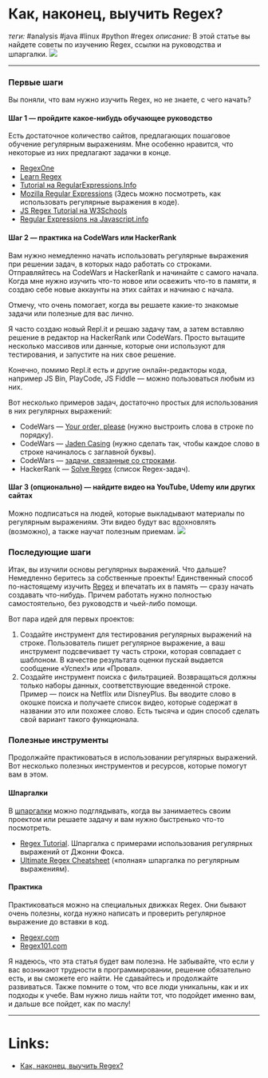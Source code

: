 # Как, наконец, выучить Regex?
*теги:* #analysis  #java #linux  #python  #regex 
*описание:* В этой статье вы найдете советы по изучению Regex, ссылки на руководства и шпаргалки.
![](https://techrocks.ru/wp-content/uploads/2020/12/madelynn-woods-ZHdMovHAHT0-unsplash-1280x2000-1.jpg)

---
### Первые шаги

Вы поняли, что вам нужно изучить Regex, но не знаете, с чего начать?

#### Шаг 1 — пройдите какое-нибудь обучающее руководство

Есть достаточное количество сайтов, предлагающих пошаговое обучение регулярным выражениям. Мне особенно нравится, что некоторые из них предлагают задачки в конце.

-   [RegexOne](https://regexone.com/)
-   [Learn Regex](https://learn-regex.com/)
-   [Tutorial на RegularExpressions.Info](https://www.regular-expressions.info/tutorial.html)
-   [Mozilla Regular Expressions](https://www.regular-expressions.info/tutorial.html) (Здесь можно посмотреть, как использовать регулярные выражения в коде).
-   [JS Regex Tutorial на W3Schools](https://www.w3schools.com/jsref/jsref_obj_regexp.asp)
-   [Regular Expressions  на Javascript.info](https://javascript.info/regular-expressions)

#### Шаг 2 — практика на CodeWars или HackerRank

Вам нужно немедленно начать использовать регулярные выражения при решении задач, в которых надо работать со строками. Отправляйтесь на CodeWars и HackerRank и начинайте с самого начала. Когда мне нужно изучить что-то новое или освежить что-то в памяти, я создаю себе новые аккаунты на этих сайтах и начинаю с начала.

Отмечу, что очень помогает, когда вы решаете какие-то знакомые задачи или полезные для вас лично.

Я часто создаю новый Repl.it и решаю задачу там, а затем вставляю решение в редактор на HackerRank или CodeWars. Просто вытащите несколько массивов или данные, которые они используют для тестирования, и запустите на них свое решение.

Конечно, помимо Repl.it есть и другие онлайн-редакторы кода, например JS Bin, PlayCode, JS Fiddle — можно пользоваться любым из них.

Вот несколько примеров задач, достаточно простых для использования в них регулярных выражений:

-   CodeWars — [Your order, please](https://www.codewars.com/kata/your-order-please) (нужно выстроить слова в строке по порядку).
-   CodeWars — [Jaden Casing](https://www.codewars.com/kata/5390bac347d09b7da40006f6) (нужно сделать так, чтобы каждое слово в строке начиналось с заглавной буквы).
-   CodeWars — [задачи, связанные со строками](https://preview.codewars.com/collections/strings-130).
-   HackerRank — [Solve Regex](https://www.hackerrank.com/domains/regex) (список Regex-задач).

#### Шаг 3 (опционально) — найдите видео на YouTube, Udemy или других сайтах

Можно подписаться на людей, которые выкладывают материалы по регулярным выражениям. Эти видео будут вас вдохновлять (возможно), а также научат полезным приемам.
![](https://techrocks.ru/wp-content/uploads/2020/12/christina-wocintechchat-com-FVgECvTjlBQ-unsplash-1280x2000-1.jpg)

### Последующие шаги

Итак, вы изучили основы регулярных выражений. Что дальше? Немедленно беритесь за собственные проекты! Единственный способ по-настоящему изучить [Regex](https://techrocks.ru/2019/10/29/regex-tricks-for-beginners/) и впечатать их в память — сразу начать создавать что-нибудь. Причем работать нужно полностью самостоятельно, без руководств и чьей-либо помощи.

Вот пара идей для первых проектов:

1.  Создайте инструмент для тестирования регулярных выражений на строке. Пользователь пишет регулярное выражение, а ваш инструмент подсвечивает ту часть строки, которая совпадает с шаблоном. В качестве результата оценки пускай выдается сообщение «Успех!» или «Провал».
2.  Создайте инструмент поиска с фильтрацией. Возвращаться должны только наборы данных, соответствующие введенной строке. Пример — поиск на Netflix или DisneyPlus. Вы вводите слово в окошке поиска и получаете список видео, которые содержат в названии это или похожее слово. Есть тысяча и один способ сделать свой вариант такого функционала.

### Полезные инструменты

Продолжайте практиковаться в использовании регулярных выражений. Вот несколько полезных инструментов и ресурсов, которые помогут вам в этом.

#### Шпаргалки

В [шпаргалки](https://techrocks.ru/2018/04/30/example-regex-rules-cheatsheet/) можно подглядывать, когда вы занимаетесь своим проектом или решаете задачу и вам нужно быстренько что-то посмотреть.

-   [Regex Tutorial](https://medium.com/factory-mind/regex-tutorial-a-simple-cheatsheet-by-examples-649dc1c3f285). Шпаргалка с примерами использования регулярных выражений от Джонни Фокса.
-   [Ultimate Regex Cheatsheet](https://www.keycdn.com/support/regex-cheatsheet) («полная» шпаргалка по регулярным выражениям).

#### Практика

Практиковаться можно на специальных движках Regex. Они бывают очень полезны, когда нужно написать и проверить регулярное выражение до вставки в код.

-   [Regexr.com](https://regexr.com/)
-   [Regex101.com](https://regex101.com/)

Я надеюсь, что эта статья будет вам полезна. Не забывайте, что если у вас возникают трудности в программировании, решение обязательно есть, и вы сможете его найти. Не сдавайтесь и продолжайте развиваться. Также помните о том, что все люди уникальны, как и их подходы к учебе. Вам нужно лишь найти тот, что подойдет именно вам, и дальше все пойдет, как по маслу!

---

# Links:
- [Как, наконец, выучить Regex?](https://techrocks.ru/2020/12/26/learning-regex-tools-and-resources/?utm_source=vk&utm_medium=social&utm_campaign=sovety-po-izucheniyu-regex--ssylki-na-ruko)


